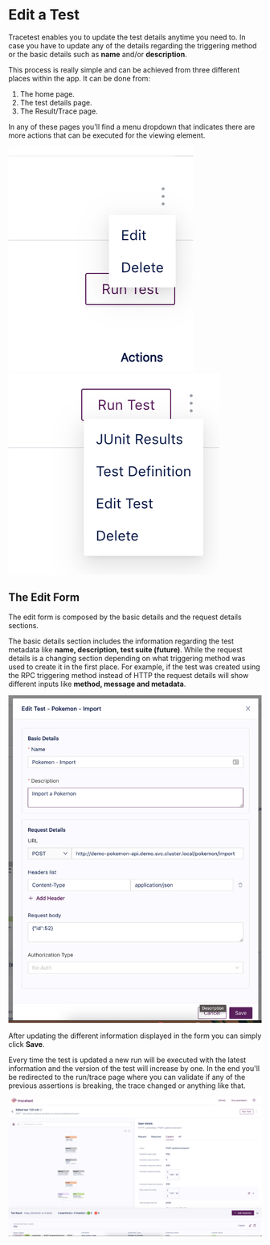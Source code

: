 # Edit a Test

Tracetest enables you to update the test details anytime you need to. In case you have to update any of the details regarding the triggering method or the basic details such as **name** and/or **description**.

This process is really simple and can be achieved from three different places within the app. It can be done from:
1. The home page.
2. The test details page.
3. The Result/Trace page.

In any of these pages you'll find a menu dropdown that indicates there are more actions that can be executed for the viewing element.

![Home Dropdown](img/edit-test-home-dropdown.png)
![Trace Dropdown](img/edit-test-trace-dropdown.png)

## The Edit Form

The edit form is composed by the basic details and the request details sections.

The basic details section includes the information regarding the test metadata like **name, description, test suite (future)**.
While the request details is a changing section depending on what triggering method was used to create it in the first place. For example, if the test was created using the RPC triggering method instead of HTTP the request details will show different inputs like **method, message and metadata**.

![Edit Test Form](img/edit-test-form.png)

After updating the different information displayed in the form you can simply click **Save**.

Every time the test is updated a new run will be executed with the latest information and the version of the test will increase by one.
In the end you'll be redirected to the run/trace page where you can validate if any of the previous assertions is breaking, the trace changed or anything like that.

![Edit Test Trace](img/edit-test-trace.png)
